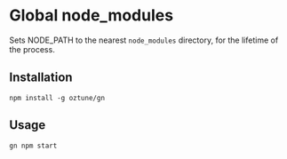 # Global node_modules

Sets NODE_PATH to the nearest `node_modules` directory, for the lifetime of the process.

## Installation

```
npm install -g oztune/gn
```

## Usage

```
gn npm start
```
